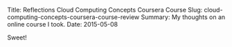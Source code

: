 Title: Reflections Cloud Computing Concepts Coursera Course
Slug: cloud-computing-concepts-coursera-course-review
Summary: My thoughts on an online course I took.
Date: 2015-05-08

Sweet!
